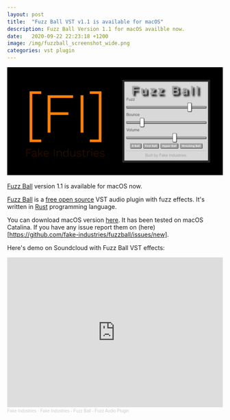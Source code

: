 ```yaml
---
layout: post
title:  "Fuzz Ball VST v1.1 is available for macOS"
description: Fuzz Ball Version 1.1 for macOS availble now.
date:   2020-09-22 22:23:18 +1200
image: /img/fuzzball_screenshot_wide.png
categories: vst plugin
---
```

![Fake Industries - Fuzz Ball VST](/img/fuzzball_screenshot_wide.png)

[Fuzz Ball](/fuzzball) version 1.1 is available for macOS now.

[Fuzz Ball](/fuzzball) is a [free open source](https://github.com/fake-industries/fuzzball) VST audio plugin with fuzz effects.
It's written in [Rust](https://www.rust-lang.org/) programming language.

You can download macOS version [here](https://github.com/fake-industries/fuzzball/releases/download/v1.1/FuzzBall-v1.1.pkg).
It has been tested on macOS Catalina.
If you have any issue report them on (here)[https://github.com/fake-industries/fuzzball/issues/new].

Here's demo on Soundcloud with Fuzz Ball VST effects:
<iframe width="100%" height="350" scrolling="no" frameborder="no" allow="autoplay" src="https://w.soundcloud.com/player/?url=https%3A//api.soundcloud.com/playlists/1129448620&color=%23ff810c&auto_play=false&hide_related=false&show_comments=true&show_user=true&show_reposts=false&show_teaser=true"></iframe>
<div style="font-size: 10px; color: #cccccc;line-break: anywhere;word-break: normal;overflow: hidden;white-space: nowrap;text-overflow: ellipsis; font-family: Interstate,Lucida Grande,Lucida Sans Unicode,Lucida Sans,Garuda,Verdana,Tahoma,sans-serif;font-weight: 100;"><a href="https://soundcloud.com/fake_industries" title="Fake Industries" target="_blank" style="color: #cccccc; text-decoration: none;">Fake Industries</a> · <a href="https://soundcloud.com/fake_industries/sets/fake-industries-fuzz-ball-fuzz-audio-plugin" title="Fake Industries - Fuzz Ball - Fuzz Audio Plugin" target="_blank" style="color: #cccccc; text-decoration: none;">Fake Industries - Fuzz Ball - Fuzz Audio Plugin</a></div>

